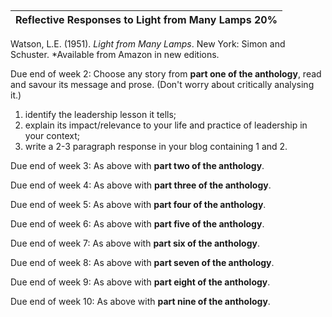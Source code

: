 ## 

| Reflective Responses to Light from Many Lamps 20% |
| :--- |




Watson, L.E. \(1951\). _Light from Many Lamps_. New York: Simon and Schuster.  \*Available from Amazon in new editions.



Due end of week 2:  Choose any story from **part one of the anthology**, read and savour its message and prose.  \(Don't worry about critically analysing it.\) 

1. identify the leadership lesson it tells; 
2. explain its impact/relevance to your life and practice of leadership in your context; 
3. write a 2-3 paragraph response in your blog containing 1 and 2.

Due end of week 3:  As above with **part two of the anthology**.

Due end of week 4:  As above with **part three of the anthology**.

Due end of week 5:  As above with **part four of the anthology**.

Due end of week 6:  As above with **part five of the anthology**.

Due end of week 7:  As above with **part six of the anthology**.

Due end of week 8:  As above with **part seven of the anthology**.

Due end of week 9:  As above with **part eight of the anthology**.

Due end of week 10:  As above with **part nine of the anthology**.

